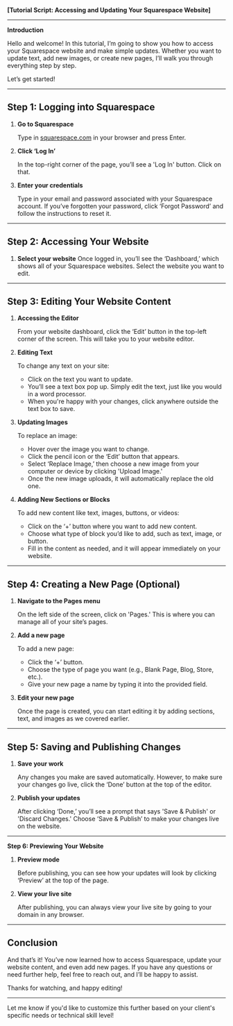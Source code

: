 **[Tutorial Script: Accessing and Updating Your Squarespace Website]**

---

**Introduction**

Hello and welcome! In this tutorial, I’m going to show you how to access your Squarespace website and make simple updates. Whether you want to update text, add new images, or create new pages, I’ll walk you through everything step by step.

Let’s get started!

---

## **Step 1: Logging into Squarespace**

1. **Go to Squarespace**

    Type in [squarespace.com](https://www.squarespace.com/) in your browser and press Enter.

2. **Click ‘Log In’**

    In the top-right corner of the page, you’ll see a 'Log In' button. Click on that.

3. **Enter your credentials**

    Type in your email and password associated with your Squarespace account. If you’ve forgotten your password, click ‘Forgot Password’ and follow the instructions to reset it.


---

## **Step 2: Accessing Your Website**

1. **Select your website**
Once logged in, you’ll see the ‘Dashboard,’ which shows all of your Squarespace websites. Select the website you want to edit.

---

## **Step 3: Editing Your Website Content**

1. **Accessing the Editor**

    From your website dashboard, click the ‘Edit’ button in the top-left corner of the screen. This will take you to your website editor.

2. **Editing Text**

    To change any text on your site:

    - Click on the text you want to update.
    - You’ll see a text box pop up. Simply edit the text, just like you would in a word processor.
    - When you're happy with your changes, click anywhere outside the text box to save.
3. **Updating Images**

    To replace an image:

    - Hover over the image you want to change.
    - Click the pencil icon or the ‘Edit’ button that appears.
    - Select ‘Replace Image,’ then choose a new image from your computer or device by clicking 'Upload Image.'
    - Once the new image uploads, it will automatically replace the old one.
4. **Adding New Sections or Blocks**

    To add new content like text, images, buttons, or videos:

    - Click on the ‘+’ button where you want to add new content.
    - Choose what type of block you’d like to add, such as text, image, or button.
    - Fill in the content as needed, and it will appear immediately on your website.

---

## **Step 4: Creating a New Page (Optional)**

1. **Navigate to the Pages menu**

    On the left side of the screen, click on 'Pages.' This is where you can manage all of your site’s pages.

2. **Add a new page**

    To add a new page:

    - Click the ‘+’ button.
    - Choose the type of page you want (e.g., Blank Page, Blog, Store, etc.).
    - Give your new page a name by typing it into the provided field.
3. **Edit your new page**

    Once the page is created, you can start editing it by adding sections, text, and images as we covered earlier.


---

## **Step 5: Saving and Publishing Changes**

1. **Save your work**

    Any changes you make are saved automatically. However, to make sure your changes go live, click the ‘Done’ button at the top of the editor.

2. **Publish your updates**

    After clicking ‘Done,’ you’ll see a prompt that says 'Save & Publish' or 'Discard Changes.' Choose ‘Save & Publish’ to make your changes live on the website.


---

**Step 6: Previewing Your Website**

1. **Preview mode**

    Before publishing, you can see how your updates will look by clicking ‘Preview’ at the top of the page.

2. **View your live site**

    After publishing, you can always view your live site by going to your domain in any browser.


---

## **Conclusion**

And that’s it! You’ve now learned how to access Squarespace, update your website content, and even add new pages. If you have any questions or need further help, feel free to reach out, and I’ll be happy to assist.

Thanks for watching, and happy editing!

---

Let me know if you'd like to customize this further based on your client's specific needs or technical skill level!
